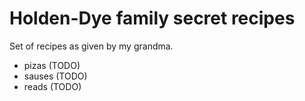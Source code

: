 # Holden-Dye family secret recipes

Set of recipes as given by my grandma.

- pizas (TODO)
- sauses (TODO)
- reads (TODO)